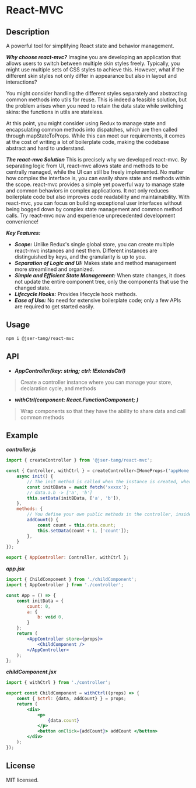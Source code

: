 # React-MVC

## Description
A powerful tool for simplifying React state and behavior management.

***Why choose react-mvc?***
Imagine you are developing an application that allows users to switch between multiple skin styles freely. Typically, you might use multiple sets of CSS styles to achieve this. However, what if the different skin styles not only differ in appearance but also in layout and interactions?

You might consider handling the different styles separately and abstracting common methods into utils for reuse. This is indeed a feasible solution, but the problem arises when you need to retain the data state while switching skins: the functions in utils are stateless.

At this point, you might consider using Redux to manage state and encapsulating common methods into dispatches, which are then called through mapStateToProps. While this can meet our requirements, it comes at the cost of writing a lot of boilerplate code, making the codebase abstract and hard to understand.

***The react-mvc Solution***
This is precisely why we developed react-mvc. By separating logic from UI, react-mvc allows state and methods to be centrally managed, while the UI can still be freely implemented. No matter how complex the interface is, you can easily share state and methods within the scope.
react-mvc provides a simple yet powerful way to manage state and common behaviors in complex applications. It not only reduces boilerplate code but also improves code readability and maintainability.
With react-mvc, you can focus on building exceptional user interfaces without being bogged down by complex state management and common method calls. Try react-mvc now and experience unprecedented development convenience!

***Key Features:***
- ***Scope:*** Unlike Redux's single global store, you can create multiple react-mvc instances and nest them. Different instances are distinguished by keys, and the granularity is up to you.
- ***Separation of Logic and UI:*** Makes state and method management more streamlined and organized.
- ***Simple and Efficient State Management:*** When state changes, it does not update the entire component tree, only the components that use the changed state.
- ***Lifecycle Hooks:*** Provides lifecycle hook methods.
- ***Ease of Use:*** No need for extensive boilerplate code; only a few APIs are required to get started easily.

## Usage
```bash
npm i @jser-tang/react-mvc
```

## API
- ***AppController(key: string; ctrl: IExtendsCtrl)***
> Create a controller instance where you can manage your store, declaration cycle, and methods

- ***withCtrl(conponent: React.FunctionComponent; )***
> Wrap components so that they have the ability to share data and call common methods

## Example
***controller.js***
```jsx
import { createController } from '@jser-tang/react-mvc';

const { Controller, withCtrl } = createController<IHomeProps>('appHome', {
    async init() {
        // The init method is called when the instance is created, where some initialization operations can be done, such as requesting and updating data
        const initBData = await fetch('xxxxx');
        // data.a.b -> ['a', 'b']
        this.setData(initBData, ['a', 'b']),
    },
    methods: {
        // You define your own public methods in the controller, inside which you can get the store data
        addCount() {
            const count = this.data.count;
            this.setData(count + 1, ['count']);
        },
    }
});

export { AppController: Controller, withCtrl };
```

***app.jsx***
```jsx
import { ChildComponent } from './childComponent';
import { AppController } from './controller';

const App = () => {
    const initData = {
        count: 0,
        a: {
            b: void 0,
        }
    };
    return (
        <AppController store={props}>
            <ChildComponent />
        </AppController>
    );
};
```

***childComponent.jsx***
```jsx
import { withCtrl } from './controller';

export const ChildComponent = withCtrl((props) => {
    const { $ctrl: {data, addCount} } = props;
    return (
        <div>
            <p>
                {data.count}
            </p>
            <button onClick={addCount}> addCount </button>
        </div>
    );
});
```

## License
MIT licensed.